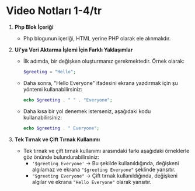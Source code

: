 # Video Notları 1-4/tr

1. **Php Blok İçeriği**
   - Php blogunun içeriği, HTML yerine PHP olarak ele alınmalıdır.

2. **Ui'ya Veri Aktarma İşlemi İçin Farklı Yaklaşımlar**
   - İlk adımda, bir değişken oluşturmanız gerekmektedir. Örnek olarak:
     ```php
     $greeting = "Hello";
     ```
   - Daha sonra, "Hello Everyone" ifadesini ekrana yazdırmak için şu yöntemi kullanabilirsiniz:
     ```php
     echo $greeting . " " . "Everyone";
     ```
   - Daha kısa bir yol denemek isterseniz, aşağıdaki kodu kullanabilirsiniz:
     ```php
     echo $greeting . " Everyone";
     ```

3. **Tek Tırnak ve Çift Tırnak Kullanımı**
   - Tek tırnak ve çift tırnak kullanımı arasındaki farkı aşağıdaki örneklerle göz önünde bulundurabilirsiniz:
     - `'$greeting Everyone'` -> Bu şekilde kullanıldığında, değişkeni algılamaz ve ekrana `"$greeting Everyone"` şeklinde yansıtır.
     - `"$greeting Everyone"` -> Çift tırnak kullanıldığında, değişkeni algılar ve ekrana `"Hello Everyone"` olarak yansıtır.